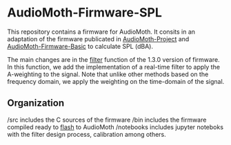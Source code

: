 # AudioMoth-Firmware-SPL
This repository contains a firmware for AudioMoth. It consits in an adaptation of the firmware publicated in [AudioMoth-Project](https://github.com/OpenAcousticDevices/AudioMoth-Project) and [AudioMoth-Firmware-Basic](https://github.com/OpenAcousticDevices/AudioMoth-Firmware-Basic) to calculate SPL (dBA). 

The main changes are in the [filter](https://github.com/OpenAcousticDevices/AudioMoth-Firmware-Basic/blob/master/main.c#L609) function of the 1.3.0 version of firmware. In this function, we add the implementation of a real-time filter to apply the A-weighting to the signal. Note that unlike other methods based on the frequency domain, we apply the weighting on the time-domain of the signal.

## Organization

/src includes the C sources of the firmware
/bin includes the firmware compiled ready to [flash](https://github.com/OpenAcousticDevices/Flash) to AudioMoth
/notebooks includes jupyter noteboks with the filter design process, calibration among others.


